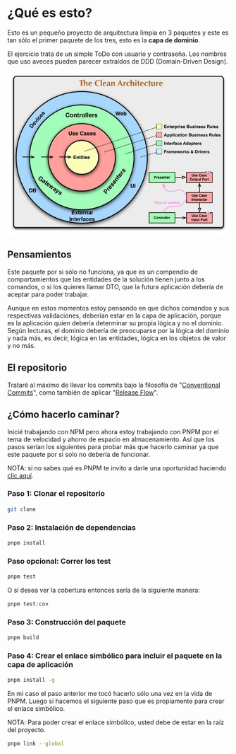 # ¿Qué es esto?

Esto es un pequeño proyecto de arquitectura limpia en 3 paquetes y este es tan sólo el primer paquete de los tres, esto es la **capa de dominio**.

El ejercicio trata de un simple ToDo con usuario y contraseña. Los nombres que uso aveces pueden parecer extraídos de DDD (Domain-Driven Design).

![Clean Architecture](./assets/clean_architecture.jpg)

## Pensamientos

Este paquete por si sólo no funciona, ya que es un compendio de comportamientos que las entidades de la solución tienen junto a los comandos, o si los quieres llamar DTO, que la futura aplicación debería de aceptar para poder trabajar.

Aunque en estos momentos estoy pensando en que dichos comandos y sus respectivas validaciones, deberían estar en la capa de aplicación, porque es la aplicación quien debería determinar su propia lógica y no el dominio. Según lecturas, el dominio debería de preocuparse por la lógica del dominio y nada más, es decir, lógica en las entidades, lógica en los objetos de valor y no más.

## El repositorio

Trataré al máximo de llevar los commits bajo la filosofía de "[Conventional Commits](https://www.conventionalcommits.org/)", como también de aplicar "[Release Flow](http://releaseflow.org/)".

## ¿Cómo hacerlo caminar?

Inicié trabajando con NPM pero ahora estoy trabajando con PNPM por el tema de velocidad y ahorro de espacio en almacenamiento. Así que los pasos serían los siguientes para probar más que hacerlo caminar ya que este paquete por si solo no debería de funcionar.

NOTA: si no sabes qué es PNPM te invito a darle una oportunidad haciendo [clic aquí](https://pnpm.io/).

### Paso 1: Clonar el repositorio

```bash
git clone 
```

### Paso 2: Instalación de dependencias

```bash
pnpm install
```

### Paso opcional: Correr los test

```bash
pnpm test
```

O sí desea ver la cobertura entonces sería de la siguiente manera:

```bash
pnpm test:cov
```

### Paso 3: Construcción del paquete

```bash
pnpm build
```

### Paso 4: Crear el enlace simbólico para incluir el paquete en la capa de aplicación

```bash
pnpm install -g
```

En mi caso el paso anterior me tocó hacerlo sólo una vez en la vida de PNPM. Luego si hacemos el siguiente paso que es propiamente para crear el enlace simbólico.

NOTA: Para poder crear el enlace simbólico, usted debe de estar en la raíz del proyecto.

```bash
pnpm link --global
```

